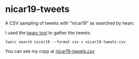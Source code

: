 # nicar19-tweets

A CSV sampling of tweets with "nicar19" as searched by twarc

I used the [twarc tool](https://github.com/DocNow/twarc) to gather the tweets:

```
twarc search nicar19 --format csv > nicar19-tweets.csv
```

You can see my copy at [nicar19-tweets.csv](nicar19-tweets.csv)
